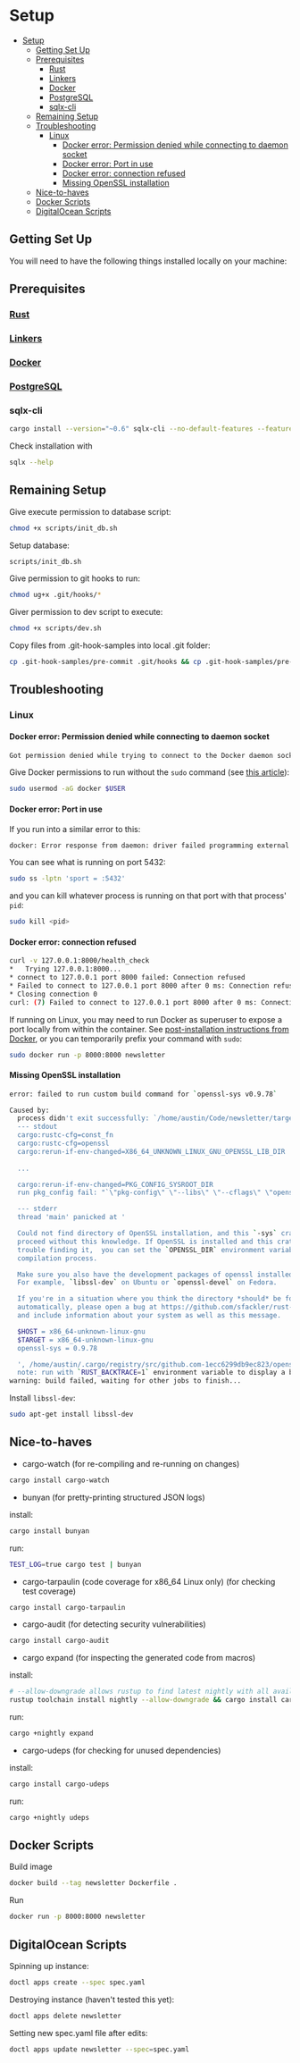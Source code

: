 # Setup

- [Setup](#setup)
  - [Getting Set Up](#getting-set-up)
  - [Prerequisites](#prerequisites)
    - [Rust](#rust)
    - [Linkers](#linkers)
    - [Docker](#docker)
    - [PostgreSQL](#postgresql)
    - [sqlx-cli](#sqlx-cli)
  - [Remaining Setup](#remaining-setup)
  - [Troubleshooting](#troubleshooting)
    - [Linux](#linux)
      - [Docker error: Permission denied while connecting to daemon socket](#docker-error-permission-denied-while-connecting-to-daemon-socket)
      - [Docker error: Port in use](#docker-error-port-in-use)
      - [Docker error: connection refused](#docker-error-connection-refused)
      - [Missing OpenSSL installation](#missing-openssl-installation)
  - [Nice-to-haves](#nice-to-haves)
  - [Docker Scripts](#docker-scripts)
  - [DigitalOcean Scripts](#digitalocean-scripts)

## Getting Set Up

You will need to have the following things installed locally on your machine:

## Prerequisites

### [Rust](https://www.rust-lang.org/tools/install)

### [Linkers](.cargo/config.toml)

### [Docker](https://docs.docker.com/engine/install/)

### [PostgreSQL](https://www.timescale.com/blog/how-to-install-psql-on-mac-ubuntu-debian-windows/)

### sqlx-cli

```sh
cargo install --version="~0.6" sqlx-cli --no-default-features --features rustls,postgres
```

Check installation with

```sh
sqlx --help
```

## Remaining Setup

Give execute permission to database script:

```sh
chmod +x scripts/init_db.sh
```

Setup database:

```sh
scripts/init_db.sh
```

Give permission to git hooks to run:

```sh
chmod ug+x .git/hooks/*
```

Giver permission to dev script to execute:

```sh
chmod +x scripts/dev.sh
```

Copy files from .git-hook-samples into local .git folder:

```sh
cp .git-hook-samples/pre-commit .git/hooks && cp .git-hook-samples/pre-push .git/hooks
```

## Troubleshooting

### Linux

#### Docker error: Permission denied while connecting to daemon socket

```sh
Got permission denied while trying to connect to the Docker daemon socket at unix:///var/run/docker.sock: Get "http://%2Fvar%2Frun%2Fdocker.sock/v1.24/containers/json?filters=%7B%22name%22%3A%7B%22postgres%22%3Atrue%7D%7D": dial unix /var/run/docker.sock: connect: permission denied
```

Give Docker permissions to run without the `sudo` command (see [this article](https://linuxhandbook.com/docker-permission-denied/)):

```sh
sudo usermod -aG docker $USER
```

#### Docker error: Port in use

If you run into a similar error to this:

```sh
docker: Error response from daemon: driver failed programming external connectivity on endpoint postgres_1670526252 (ff0025ac986365a798e374eb74ab74dcf3d2db686e6c938d97cea9c3e9f2a390): Error starting userland proxy: listen tcp4 0.0.0.0:5432: bind: address already in use.
```

You can see what is running on port 5432:

```sh
sudo ss -lptn 'sport = :5432'
```

and you can kill whatever process is running on that port with that process' `pid`:

```sh
sudo kill <pid>
```

#### Docker error: connection refused

```sh
curl -v 127.0.0.1:8000/health_check
*   Trying 127.0.0.1:8000...
* connect to 127.0.0.1 port 8000 failed: Connection refused
* Failed to connect to 127.0.0.1 port 8000 after 0 ms: Connection refused
* Closing connection 0
curl: (7) Failed to connect to 127.0.0.1 port 8000 after 0 ms: Connection refused
```

If running on Linux, you may need to run Docker as superuser to expose a port locally from within the container. See [post-installation instructions from Docker](https://docs.docker.com/engine/install/linux-postinstall/), or you can temporarily prefix your command with `sudo`:

```sh
sudo docker run -p 8000:8000 newsletter
```

#### Missing OpenSSL installation

```sh
error: failed to run custom build command for `openssl-sys v0.9.78`

Caused by:
  process didn't exit successfully: `/home/austin/Code/newsletter/target/debug/build/openssl-sys-fbb4cbe5ef8d9301/build-script-main` (exit status: 101)
  --- stdout
  cargo:rustc-cfg=const_fn
  cargo:rustc-cfg=openssl
  cargo:rerun-if-env-changed=X86_64_UNKNOWN_LINUX_GNU_OPENSSL_LIB_DIR
    
  ...

  cargo:rerun-if-env-changed=PKG_CONFIG_SYSROOT_DIR
  run pkg_config fail: "`\"pkg-config\" \"--libs\" \"--cflags\" \"openssl\"` did not exit successfully: exit status: 1\nerror: could not find system library 'openssl' required by the 'openssl-sys' crate\n\n--- stderr\nPackage openssl was not found in the pkg-config search path.\nPerhaps you should add the directory containing `openssl.pc'\nto the PKG_CONFIG_PATH environment variable\nNo package 'openssl' found\n"

  --- stderr
  thread 'main' panicked at '

  Could not find directory of OpenSSL installation, and this `-sys` crate cannot
  proceed without this knowledge. If OpenSSL is installed and this crate had
  trouble finding it,  you can set the `OPENSSL_DIR` environment variable for the
  compilation process.

  Make sure you also have the development packages of openssl installed.
  For example, `libssl-dev` on Ubuntu or `openssl-devel` on Fedora.

  If you're in a situation where you think the directory *should* be found
  automatically, please open a bug at https://github.com/sfackler/rust-openssl
  and include information about your system as well as this message.

  $HOST = x86_64-unknown-linux-gnu
  $TARGET = x86_64-unknown-linux-gnu
  openssl-sys = 0.9.78

  ', /home/austin/.cargo/registry/src/github.com-1ecc6299db9ec823/openssl-sys-0.9.78/build/find_normal.rs:191:5
  note: run with `RUST_BACKTRACE=1` environment variable to display a backtrace
warning: build failed, waiting for other jobs to finish...
```

Install `libssl-dev`:

```sh
sudo apt-get install libssl-dev
```

## Nice-to-haves

- cargo-watch (for re-compiling and re-running on changes)

```sh
cargo install cargo-watch
```

- bunyan (for pretty-printing structured JSON logs)

install:

```sh
cargo install bunyan
```

run:

```sh
TEST_LOG=true cargo test | bunyan
```

- cargo-tarpaulin (code coverage for x86_64 Linux only) (for checking test coverage)

```sh
cargo install cargo-tarpaulin
```

- cargo-audit (for detecting security vulnerabilities)

```sh
cargo install cargo-audit
```

- cargo expand (for inspecting the generated code from macros)

install:

```sh
# --allow-downgrade allows rustup to find latest nightly with all available components
rustup toolchain install nightly --allow-downgrade && cargo install cargo-expand
```

run:

```sh
cargo +nightly expand
```

- cargo-udeps (for checking for unused dependencies)

install:

```sh
cargo install cargo-udeps
```

run:

```sh
cargo +nightly udeps
```

## Docker Scripts

Build image

```sh
docker build --tag newsletter Dockerfile .
```

Run

```sh
docker run -p 8000:8000 newsletter
```

## DigitalOcean Scripts

Spinning up instance:

```sh
doctl apps create --spec spec.yaml
```

Destroying instance (haven't tested this yet):

```sh
doctl apps delete newsletter
```

Setting new spec.yaml file after edits:

```sh
doctl apps update newsletter --spec=spec.yaml
```
